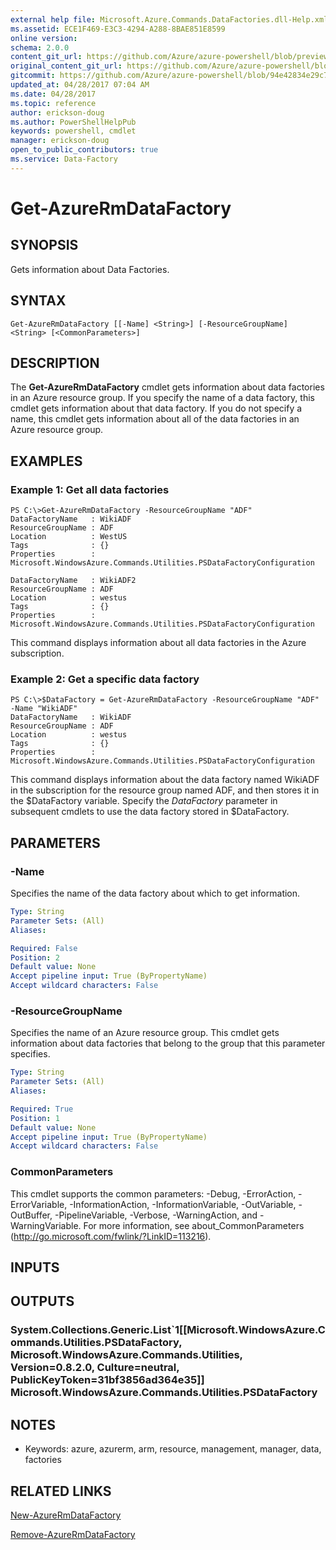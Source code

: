 ```yaml
---
external help file: Microsoft.Azure.Commands.DataFactories.dll-Help.xml
ms.assetid: ECE1F469-E3C3-4294-A288-8BAE851E8599
online version:
schema: 2.0.0
content_git_url: https://github.com/Azure/azure-powershell/blob/preview/src/ResourceManager/DataFactories/Commands.DataFactories/help/Get-AzureRmDataFactory.md
original_content_git_url: https://github.com/Azure/azure-powershell/blob/preview/src/ResourceManager/DataFactories/Commands.DataFactories/help/Get-AzureRmDataFactory.md
gitcommit: https://github.com/Azure/azure-powershell/blob/94e42834e29c78cafba9e3f1e99e14af92561036
updated_at: 04/28/2017 07:04 AM
ms.date: 04/28/2017
ms.topic: reference
author: erickson-doug
ms.author: PowerShellHelpPub
keywords: powershell, cmdlet
manager: erickson-doug
open_to_public_contributors: true
ms.service: Data-Factory
---
```


# Get-AzureRmDataFactory

## SYNOPSIS
Gets information about Data Factories.

## SYNTAX

```
Get-AzureRmDataFactory [[-Name] <String>] [-ResourceGroupName] <String> [<CommonParameters>]
```

## DESCRIPTION
The **Get-AzureRmDataFactory** cmdlet gets information about data factories in an Azure resource group.
If you specify the name of a data factory, this cmdlet gets information about that data factory.
If you do not specify a name, this cmdlet gets information about all of the data factories in an Azure resource group.

## EXAMPLES

### Example 1: Get all data factories
```
PS C:\>Get-AzureRmDataFactory -ResourceGroupName "ADF"
DataFactoryName   : WikiADF
ResourceGroupName : ADF
Location          : WestUS
Tags              : {}
Properties        : Microsoft.WindowsAzure.Commands.Utilities.PSDataFactoryConfiguration

DataFactoryName   : WikiADF2
ResourceGroupName : ADF
Location          : westus
Tags              : {}
Properties        : Microsoft.WindowsAzure.Commands.Utilities.PSDataFactoryConfiguration
```

This command displays information about all data factories in the Azure subscription.

### Example 2: Get a specific data factory
```
PS C:\>$DataFactory = Get-AzureRmDataFactory -ResourceGroupName "ADF" -Name "WikiADF"
DataFactoryName   : WikiADF
ResourceGroupName : ADF
Location          : westus
Tags              : {}
Properties        : Microsoft.WindowsAzure.Commands.Utilities.PSDataFactoryConfiguration
```

This command displays information about the data factory named WikiADF in the subscription for the resource group named ADF, and then stores it in the $DataFactory variable.
Specify the *DataFactory* parameter in subsequent cmdlets to use the data factory stored in $DataFactory.

## PARAMETERS

### -Name
Specifies the name of the data factory about which to get information.

```yaml
Type: String
Parameter Sets: (All)
Aliases: 

Required: False
Position: 2
Default value: None
Accept pipeline input: True (ByPropertyName)
Accept wildcard characters: False
```

### -ResourceGroupName
Specifies the name of an Azure resource group.
This cmdlet gets information about data factories that belong to the group that this parameter specifies.

```yaml
Type: String
Parameter Sets: (All)
Aliases: 

Required: True
Position: 1
Default value: None
Accept pipeline input: True (ByPropertyName)
Accept wildcard characters: False
```

### CommonParameters
This cmdlet supports the common parameters: -Debug, -ErrorAction, -ErrorVariable, -InformationAction, -InformationVariable, -OutVariable, -OutBuffer, -PipelineVariable, -Verbose, -WarningAction, and -WarningVariable. For more information, see about_CommonParameters (http://go.microsoft.com/fwlink/?LinkID=113216).

## INPUTS

## OUTPUTS

### System.Collections.Generic.List`1[[Microsoft.WindowsAzure.Commands.Utilities.PSDataFactory, Microsoft.WindowsAzure.Commands.Utilities, Version=0.8.2.0, Culture=neutral, PublicKeyToken=31bf3856ad364e35]] Microsoft.WindowsAzure.Commands.Utilities.PSDataFactory

## NOTES
* Keywords: azure, azurerm, arm, resource, management, manager, data, factories

## RELATED LINKS

[New-AzureRmDataFactory](./New-AzureRmDataFactory.md)

[Remove-AzureRmDataFactory](./Remove-AzureRmDataFactory.md)


